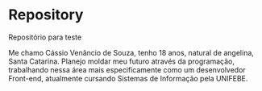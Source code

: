 # Repository
Repositório para teste

Me chamo Cássio Venâncio de Souza, tenho 18 anos, natural de angelina, Santa Catarina. Planejo moldar meu futuro através da programação, trabalhando nessa área mais especificamente como um desenvolvedor Front-end, atualmente cursando Sistemas de Informação pela UNIFEBE.
